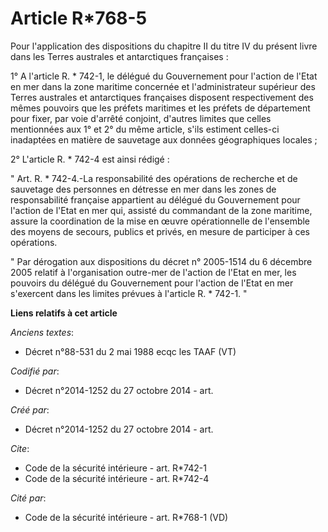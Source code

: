 # Article R*768-5

Pour l'application des dispositions du chapitre II du titre IV du présent livre dans les Terres australes et antarctiques
françaises : 

1° A l'article R. * 742-1, le délégué du Gouvernement pour l'action de l'Etat en mer dans la zone maritime concernée et
l'administrateur supérieur des Terres australes et antarctiques françaises disposent respectivement des mêmes pouvoirs que
les préfets maritimes et les préfets de département pour fixer, par voie d'arrêté conjoint, d'autres limites que celles
mentionnées aux 1° et 2° du même article, s'ils estiment celles-ci inadaptées en matière de sauvetage aux données
géographiques locales ; 

2° L'article R. * 742-4 est ainsi rédigé : 

" Art. R. * 742-4.-La responsabilité des opérations de recherche et de sauvetage des personnes en détresse en mer dans les
zones de responsabilité française appartient au délégué du Gouvernement pour l'action de l'Etat en mer qui, assisté du
commandant de la zone maritime, assure la coordination de la mise en œuvre opérationnelle de l'ensemble des moyens de
secours, publics et privés, en mesure de participer à ces opérations. 

" Par dérogation aux dispositions du décret n° 2005-1514 du 6 décembre 2005 relatif à l'organisation outre-mer de l'action de
l'Etat en mer, les pouvoirs du délégué du Gouvernement pour l'action de l'Etat en mer s'exercent dans les limites prévues à
l'article R. * 742-1. "

**Liens relatifs à cet article**

_Anciens textes_:

  - Décret n°88-531 du 2 mai 1988 ecqc les TAAF (VT)

_Codifié par_:

  - Décret n°2014-1252 du 27 octobre 2014 - art.

_Créé par_:

  - Décret n°2014-1252 du 27 octobre 2014 - art.

_Cite_:

  - Code de la sécurité intérieure - art. R*742-1
  - Code de la sécurité intérieure - art. R*742-4

_Cité par_:

  - Code de la sécurité intérieure - art. R*768-1 (VD)
